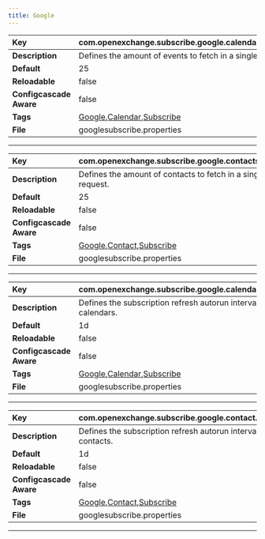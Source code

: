 ```yaml
---
title: Google
---
```


| __Key__ | com.openexchange.subscribe.google.calendar.pageSize |
|:----------------|:--------|
| __Description__ | Defines the amount of events to fetch in a single request.<br> |
| __Default__ | 25 |
| __Reloadable__ | false |
| __Configcascade Aware__ | false |
| __Tags__ | <a href="https://documentation.open-xchange.com/latest/middleware/configuration/tags/Google.html">Google</a>,<a href="https://documentation.open-xchange.com/latest/middleware/configuration/tags/Calendar.html">Calendar</a>,<a href="https://documentation.open-xchange.com/latest/middleware/configuration/tags/Subscribe.html">Subscribe</a> |
| __File__ | googlesubscribe.properties |

---
| __Key__ | com.openexchange.subscribe.google.contacts.pageSize |
|:----------------|:--------|
| __Description__ | Defines the amount of contacts to fetch in a single request.<br> |
| __Default__ | 25 |
| __Reloadable__ | false |
| __Configcascade Aware__ | false |
| __Tags__ | <a href="https://documentation.open-xchange.com/latest/middleware/configuration/tags/Google.html">Google</a>,<a href="https://documentation.open-xchange.com/latest/middleware/configuration/tags/Contact.html">Contact</a>,<a href="https://documentation.open-xchange.com/latest/middleware/configuration/tags/Subscribe.html">Subscribe</a> |
| __File__ | googlesubscribe.properties |

---
| __Key__ | com.openexchange.subscribe.google.calendar.autorunInterval |
|:----------------|:--------|
| __Description__ | Defines the subscription refresh autorun interval for Google calendars.<br> |
| __Default__ | 1d |
| __Reloadable__ | false |
| __Configcascade Aware__ | false |
| __Tags__ | <a href="https://documentation.open-xchange.com/latest/middleware/configuration/tags/Google.html">Google</a>,<a href="https://documentation.open-xchange.com/latest/middleware/configuration/tags/Calendar.html">Calendar</a>,<a href="https://documentation.open-xchange.com/latest/middleware/configuration/tags/Subscribe.html">Subscribe</a> |
| __File__ | googlesubscribe.properties |

---
| __Key__ | com.openexchange.subscribe.google.contact.autorunInterval |
|:----------------|:--------|
| __Description__ | Defines the subscription refresh autorun interval for Google contacts.<br> |
| __Default__ | 1d |
| __Reloadable__ | false |
| __Configcascade Aware__ | false |
| __Tags__ | <a href="https://documentation.open-xchange.com/latest/middleware/configuration/tags/Google.html">Google</a>,<a href="https://documentation.open-xchange.com/latest/middleware/configuration/tags/Contact.html">Contact</a>,<a href="https://documentation.open-xchange.com/latest/middleware/configuration/tags/Subscribe.html">Subscribe</a> |
| __File__ | googlesubscribe.properties |

---
